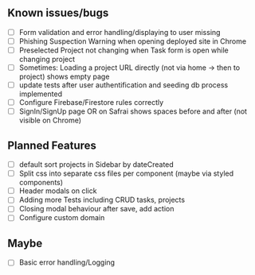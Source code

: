 ## Known issues/bugs

- [ ] Form validation and error handling/displaying to user missing
- [ ] Phishing Suspection Warning when opening deployed site in Chrome
- [ ] Preselected Project not changing when Task form is open while changing project
- [ ] Sometimes: Loading a project URL directly (not via home -> then to project) shows empty page
- [ ] update tests after user authentification and seeding db process implemented
- [ ] Configure Firebase/Firestore rules correctly
- [ ] SignIn/SignUp page OR on Safrai shows spaces before and after (not visible on Chrome)

## Planned Features

- [ ] default sort projects in Sidebar by dateCreated
- [ ] Split css into separate css files per component (maybe via styled components)
- [ ] Header modals on click
- [ ] Adding more Tests including CRUD tasks, projects
- [ ] Closing modal behaviour after save, add action
- [ ] Configure custom domain

## Maybe

- [ ] Basic error handling/Logging
